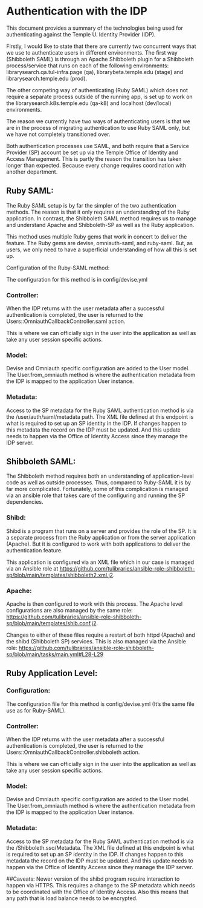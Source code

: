 Authentication with the IDP
===
This document provides a summary of the technologies being used for authenticating against the Temple U. Identity Provider (IDP).

Firstly, I would like to state that there are currently two concurrent ways that we use to authenticate users in different environments. The first way (Shibboleth SAML) is through an Apache Shibboleth plugin for a Shibboleth process/service that runs on each of the following environments: librarysearch.qa.tul-infra.page (qa), librarybeta.temple.edu (stage) and librarysearch.temple.edu (prod).

The other competing way of authenticating (Ruby SAML) which does not require a separate process outside of the running app, is set up to work on the librarysearch.k8s.temple.edu (qa-k8) and localhost (dev/local) environments.

The reason we currently have two ways of authenticating users is that we are in the process of migrating authentication to use Ruby SAML only, but we have not completely transitioned over.

Both authentication processes use SAML, and both require that a Service Provider (SP) account be set up via the Temple Office of Identity and Access Management. This is partly the reason the transition has taken longer than expected. Because every change requires coordination with another department.


## Ruby SAML:
The Ruby SAML setup is by far the simpler of the two authentication methods. The reason is that it only requires an understanding of the Ruby application. In contrast, the Shibboleth SAML method requires us to manage and understand Apache and Shibboleth-SP as well as the Ruby application.

This method uses multiple Ruby gems that work in concert to deliver the feature. The Ruby gems are devise, omniauth-saml, and ruby-saml. But, as users, we only need to have a superficial understanding of how all this is set up.

Configuration of the Ruby-SAML method:

The configuration for this method is in config/devise.yml

### Controller:
When the IDP returns with the user metadata after a successful authentication is completed, the user is returned to the Users::OmniauthCallbackController.saml action.

This is where we can officially sign in the user into the application as well as take any user session specific actions.

### Model:
Devise and Omniauth specific configuration are added to the User model. The User.from_omniauth method is where the authentication metadata from the IDP is mapped to the application User instance.

### Metadata:
Access to the SP metadata for the Ruby SAML authentication method is via the /user/auth/saml/metadata path. The XML file defined at this endpoint is what is required to set up an SP identity in the IDP. If changes happen to this metadata the record on the IDP must be updated. And this update needs to happen via the Office of Identity Access since they manage the IDP server.

## Shibboleth SAML:
The Shibboleth method requires both an understanding of application-level code as well as outside processes. Thus, compared to Ruby-SAML it is by far more complicated. Fortunately, some of this complication is managed via an ansible role that takes care of the configuring and running the SP dependencies.

### Shibd:
Shibd is a program that runs on a server and provides the role of the SP. It is a separate process from the Ruby application or from the server application (Apache). But it is configured to work with both applications to deliver the authentication feature.

This application is configured via an XML file which in our case is managed via an Ansible role at https://github.com/tulibraries/ansible-role-shibboleth-sp/blob/main/templates/shibboleth2.xml.j2.

### Apache:
Apache is then configured to work with this process. The Apache level configurations are also managed by the same role: https://github.com/tulibraries/ansible-role-shibboleth-sp/blob/main/templates/shib.conf.j2.

Changes to either of these files require a restart of both httpd (Apache) and the shibd (Shibboleth SP) services. This is also managed via the Ansible role: https://github.com/tulibraries/ansible-role-shibboleth-sp/blob/main/tasks/main.yml#L28-L29

## Ruby Application Level:

### Configuration:
The configuration file for this method is config/devise.yml (It’s the same file use as for Ruby-SAML).

### Controller:
When the IDP returns with the user metadata after a successful authentication is completed, the user is returned to the Users::OmniauthCallbackController.shibboleth action.

This is where we can officially sign in the user into the application as well as take any user session specific actions.

### Model:
Devise and Omniauth specific configuration are added to the User model. The User.from_omniauth method is where the authentication metadata from the IDP is mapped to the application User instance.

### Metadata:
Access to the SP metadata for the Ruby SAML authentication method is via the /Shibboleth.sso/Metadata. The XML file defined at this endpoint is what is required to set up an SP identity in the IDP. If changes happen to this metadata the record on the IDP must be updated. And this update needs to happen via the Office of Identity Access since they manage the IDP server.

##Caveats:
Newer version of the shibd program require interaction to happen via HTTPS.  This requires a change to the SP metadata which needs to be coordinated with the Office of Identity Access. Also this means that any path that is load balance needs to be encrypted.
